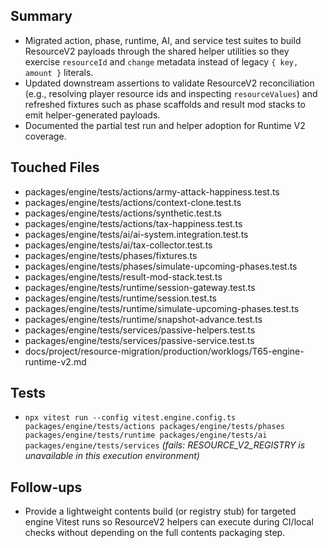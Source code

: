 ## Summary

- Migrated action, phase, runtime, AI, and service test suites to build ResourceV2 payloads through the shared helper utilities so they exercise `resourceId` and `change` metadata instead of legacy `{ key, amount }` literals.
- Updated downstream assertions to validate ResourceV2 reconciliation (e.g., resolving player resource ids and inspecting `resourceValues`) and refreshed fixtures such as phase scaffolds and result mod stacks to emit helper-generated payloads.
- Documented the partial test run and helper adoption for Runtime V2 coverage.

## Touched Files

- packages/engine/tests/actions/army-attack-happiness.test.ts
- packages/engine/tests/actions/context-clone.test.ts
- packages/engine/tests/actions/synthetic.test.ts
- packages/engine/tests/actions/tax-happiness.test.ts
- packages/engine/tests/ai/ai-system.integration.test.ts
- packages/engine/tests/ai/tax-collector.test.ts
- packages/engine/tests/phases/fixtures.ts
- packages/engine/tests/phases/simulate-upcoming-phases.test.ts
- packages/engine/tests/result-mod-stack.test.ts
- packages/engine/tests/runtime/session-gateway.test.ts
- packages/engine/tests/runtime/session.test.ts
- packages/engine/tests/runtime/simulate-upcoming-phases.test.ts
- packages/engine/tests/runtime/snapshot-advance.test.ts
- packages/engine/tests/services/passive-helpers.test.ts
- packages/engine/tests/services/passive-service.test.ts
- docs/project/resource-migration/production/worklogs/T65-engine-runtime-v2.md

## Tests

- `npx vitest run --config vitest.engine.config.ts packages/engine/tests/actions packages/engine/tests/phases packages/engine/tests/runtime packages/engine/tests/ai packages/engine/tests/services` _(fails: RESOURCE_V2_REGISTRY is unavailable in this execution environment)_

## Follow-ups

- Provide a lightweight contents build (or registry stub) for targeted engine Vitest runs so ResourceV2 helpers can execute during CI/local checks without depending on the full contents packaging step.
